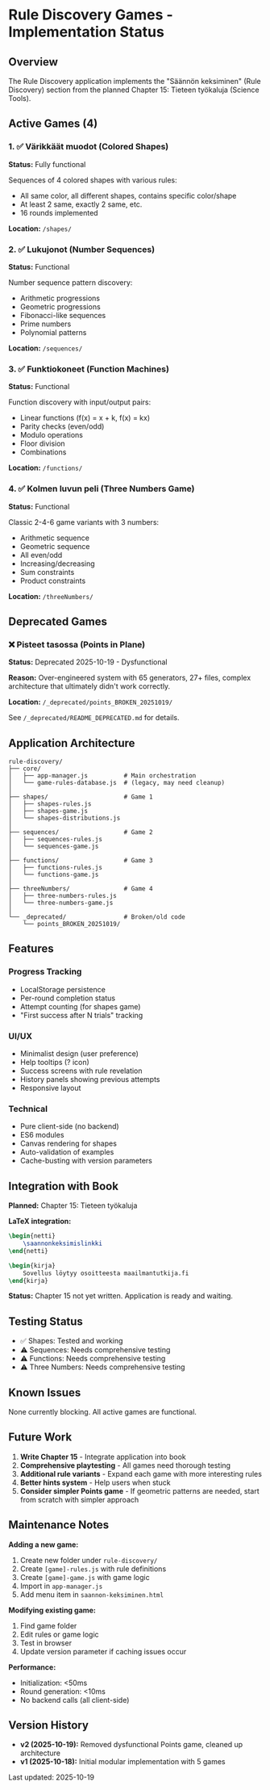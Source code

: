 # Rule Discovery Games - Implementation Status

## Overview

The Rule Discovery application implements the "Säännön keksiminen" (Rule Discovery) section from the planned Chapter 15: Tieteen työkaluja (Science Tools).

## Active Games (4)

### 1. ✅ Värikkäät muodot (Colored Shapes)
**Status:** Fully functional

Sequences of 4 colored shapes with various rules:
- All same color, all different shapes, contains specific color/shape
- At least 2 same, exactly 2 same, etc.
- 16 rounds implemented

**Location:** `/shapes/`

### 2. ✅ Lukujonot (Number Sequences)
**Status:** Functional

Number sequence pattern discovery:
- Arithmetic progressions
- Geometric progressions
- Fibonacci-like sequences
- Prime numbers
- Polynomial patterns

**Location:** `/sequences/`

### 3. ✅ Funktiokoneet (Function Machines)
**Status:** Functional

Function discovery with input/output pairs:
- Linear functions (f(x) = x + k, f(x) = kx)
- Parity checks (even/odd)
- Modulo operations
- Floor division
- Combinations

**Location:** `/functions/`

### 4. ✅ Kolmen luvun peli (Three Numbers Game)
**Status:** Functional

Classic 2-4-6 game variants with 3 numbers:
- Arithmetic sequence
- Geometric sequence
- All even/odd
- Increasing/decreasing
- Sum constraints
- Product constraints

**Location:** `/threeNumbers/`

## Deprecated Games

### ❌ Pisteet tasossa (Points in Plane)
**Status:** Deprecated 2025-10-19 - Dysfunctional

**Reason:** Over-engineered system with 65 generators, 27+ files, complex architecture that ultimately didn't work correctly.

**Location:** `/_deprecated/points_BROKEN_20251019/`

See `/_deprecated/README_DEPRECATED.md` for details.

## Application Architecture

```
rule-discovery/
├── core/
│   ├── app-manager.js          # Main orchestration
│   └── game-rules-database.js  # (legacy, may need cleanup)
│
├── shapes/                     # Game 1
│   ├── shapes-rules.js
│   ├── shapes-game.js
│   └── shapes-distributions.js
│
├── sequences/                  # Game 2
│   ├── sequences-rules.js
│   └── sequences-game.js
│
├── functions/                  # Game 3
│   ├── functions-rules.js
│   └── functions-game.js
│
├── threeNumbers/               # Game 4
│   ├── three-numbers-rules.js
│   └── three-numbers-game.js
│
└── _deprecated/                # Broken/old code
    └── points_BROKEN_20251019/
```

## Features

### Progress Tracking
- LocalStorage persistence
- Per-round completion status
- Attempt counting (for shapes game)
- "First success after N trials" tracking

### UI/UX
- Minimalist design (user preference)
- Help tooltips (? icon)
- Success screens with rule revelation
- History panels showing previous attempts
- Responsive layout

### Technical
- Pure client-side (no backend)
- ES6 modules
- Canvas rendering for shapes
- Auto-validation of examples
- Cache-busting with version parameters

## Integration with Book

**Planned:** Chapter 15: Tieteen työkaluja

**LaTeX integration:**
```latex
\begin{netti}
    \saannonkeksimislinkki
\end{netti}

\begin{kirja}
    Sovellus löytyy osoitteesta maailmantutkija.fi
\end{kirja}
```

**Status:** Chapter 15 not yet written. Application is ready and waiting.

## Testing Status

- ✅ Shapes: Tested and working
- ⚠️ Sequences: Needs comprehensive testing
- ⚠️ Functions: Needs comprehensive testing
- ⚠️ Three Numbers: Needs comprehensive testing

## Known Issues

None currently blocking. All active games are functional.

## Future Work

1. **Write Chapter 15** - Integrate application into book
2. **Comprehensive playtesting** - All games need thorough testing
3. **Additional rule variants** - Expand each game with more interesting rules
4. **Better hints system** - Help users when stuck
5. **Consider simpler Points game** - If geometric patterns are needed, start from scratch with simpler approach

## Maintenance Notes

**Adding a new game:**
1. Create new folder under `rule-discovery/`
2. Create `[game]-rules.js` with rule definitions
3. Create `[game]-game.js` with game logic
4. Import in `app-manager.js`
5. Add menu item in `saannon-keksiminen.html`

**Modifying existing game:**
1. Find game folder
2. Edit rules or game logic
3. Test in browser
4. Update version parameter if caching issues occur

**Performance:**
- Initialization: <50ms
- Round generation: <10ms
- No backend calls (all client-side)

## Version History

- **v2 (2025-10-19):** Removed dysfunctional Points game, cleaned up architecture
- **v1 (2025-10-18):** Initial modular implementation with 5 games

Last updated: 2025-10-19
